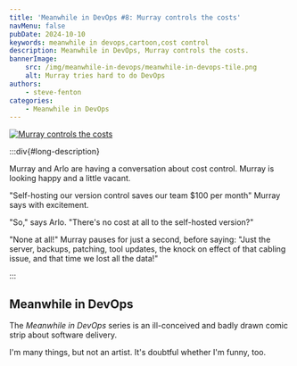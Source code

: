 ```yaml
---
title: 'Meanwhile in DevOps #8: Murray controls the costs'
navMenu: false
pubDate: 2024-10-10
keywords: meanwhile in devops,cartoon,cost control
description: Meanwhile in DevOps, Murray controls the costs.
bannerImage:
    src: /img/meanwhile-in-devops/meanwhile-in-devops-tile.png
    alt: Murray tries hard to do DevOps
authors:
    - steve-fenton
categories:
    - Meanwhile in DevOps
---
```


<a href="#long-description">
<img src="/img/meanwhile-in-devops/meanwhile-in-devops-0008.png" alt="Murray controls the costs" />
</a>

:::div{#long-description}

Murray and Arlo are having a conversation about cost control. Murray is looking happy and a little vacant.

"Self-hosting our version control saves our team $100 per month" Murray says with excitement.

"So," says Arlo. "There's no cost at all to the self-hosted version?"

"None at all!" Murray pauses for just a second, before saying: "Just the server, backups, patching, tool updates, the knock on effect of that cabling issue, and that time we lost all the data!"

:::

## Meanwhile in DevOps

The *Meanwhile in DevOps* series is an ill-conceived and badly drawn comic strip about software delivery.

I'm many things, but not an artist. It's doubtful whether I'm funny, too.
